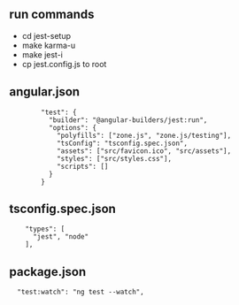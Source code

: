 ## run commands
- cd jest-setup
- make karma-u
- make jest-i
- cp jest.config.js to root

## angular.json
```
        "test": {
          "builder": "@angular-builders/jest:run",
          "options": {
            "polyfills": ["zone.js", "zone.js/testing"],
            "tsConfig": "tsconfig.spec.json",
            "assets": ["src/favicon.ico", "src/assets"],
            "styles": ["src/styles.css"],
            "scripts": []
          }
        }
```

## tsconfig.spec.json
```
    "types": [
      "jest", "node"
    ],
```

## package.json
```
  "test:watch": "ng test --watch",
```
